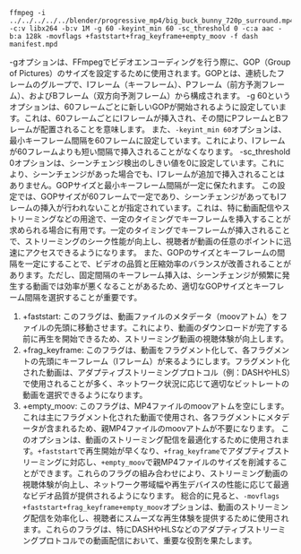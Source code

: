 ```shell
ffmpeg -i ../../../../../blender/progressive_mp4/big_buck_bunny_720p_surround.mp4 -c:v libx264 -b:v 1M -g 60 -keyint_min 60 -sc_threshold 0 -c:a aac -b:a 128k -movflags +faststart+frag_keyframe+empty_moov -f dash manifest.mpd
```

-gオプションは、FFmpegでビデオエンコーディングを行う際に、GOP（Group of Pictures）のサイズを設定するために使用されます。GOPとは、連続したフレームのグループで、Iフレーム（キーフレーム）、Pフレーム（前方予測フレーム）、およびBフレーム（双方向予測フレーム）から構成されます。
-g 60というオプションは、60フレームごとに新しいGOPが開始されるように設定しています。これは、60フレームごとにIフレームが挿入され、その間にPフレームとBフレームが配置されることを意味します。
また、`-keyint_min 60`オプションは、最小キーフレーム間隔を60フレームに設定しています。これにより、Iフレームが60フレームよりも短い間隔で挿入されることがなくなります。
-sc_threshold 0オプションは、シーンチェンジ検出のしきい値を0に設定しています。これにより、シーンチェンジがあった場合でも、Iフレームが追加で挿入されることはありません。GOPサイズと最小キーフレーム間隔が一定に保たれます。
この設定では、GOPサイズが60フレームで一定であり、シーンチェンジがあってもIフレームの挿入が行われないことが指定されています。これは、特に動画配信やストリーミングなどの用途で、一定のタイミングでキーフレームを挿入することが求められる場合に有用です。一定のタイミングでキーフレームが挿入されることで、ストリーミングのシーク性能が向上し、視聴者が動画の任意のポイントに迅速にアクセスできるようになります。
また、GOPのサイズとキーフレームの間隔を一定にすることで、ビデオの品質と圧縮効率のバランスが改善されることがあります。ただし、固定間隔のキーフレーム挿入は、シーンチェンジが頻繁に発生する動画では効率が悪くなることがあるため、適切なGOPサイズとキーフレーム間隔を選択することが重要です。

1. +faststart: このフラグは、動画ファイルのメタデータ（moovアトム）をファイルの先頭に移動させます。これにより、動画のダウンロードが完了する前に再生を開始できるため、ストリーミング動画の視聴体験が向上します。
2. +frag_keyframe: このフラグは、動画をフラグメント化して、各フラグメントの先頭にキーフレーム（Iフレーム）が来るようにします。フラグメント化された動画は、アダプティブストリーミングプロトコル（例：DASHやHLS）で使用されることが多く、ネットワーク状況に応じて適切なビットレートの動画を選択できるようになります。
3. +empty_moov: このフラグは、MP4ファイルのmoovアトムを空にします。これは主にフラグメント化された動画で使用され、各フラグメントにメタデータが含まれるため、親MP4ファイルのmoovアトムが不要になります。
このオプションは、動画のストリーミング配信を最適化するために使用されます。`+faststart`で再生開始が早くなり、`+frag_keyframe`でアダプティブストリーミングに対応し、`+empty_moov`で親MP4ファイルのサイズを削減することができます。これらのフラグの組み合わせにより、ストリーミング動画の視聴体験が向上し、ネットワーク帯域幅や再生デバイスの性能に応じて最適なビデオ品質が提供されるようになります。
総合的に見ると、`-movflags +faststart+frag_keyframe+empty_moov`オプションは、動画のストリーミング配信を効率化し、視聴者にスムーズな再生体験を提供するために使用されます。これらのフラグは、特にDASHやHLSなどのアダプティブストリーミングプロトコルでの動画配信において、重要な役割を果たします。